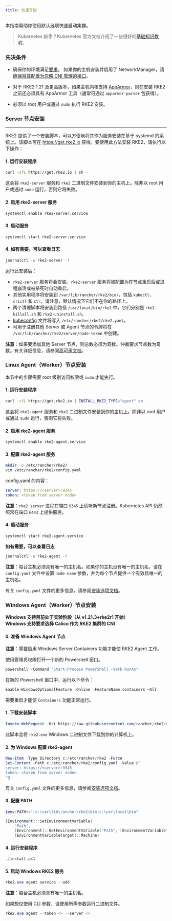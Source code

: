 ```yaml
---
title: 快速开始
---
```


本指南帮助你使用默认选项快速启动集群。

> Kubernetes 新手？Kubernetes 官方文档介绍了一些很好的[基础知识教程](https://kubernetes.io/docs/tutorials/kubernetes-basics/)。

### 先决条件

- 确保你的环境满足[要求](requirements.md)。
   如果你的主机安装并启用了 NetworkManager，请[确保将其配置为忽略 CNI 管理的接口](../known_issues.md#networkmanager)。

- 对于 RKE2 1.21 及更高版本，如果主机内核支持 [AppArmor](https://apparmor.net/)，则在安装 RKE2 之前还必须具有 AppArmor 工具（通常可通过 `apparmor-parser` 包获得）。

- 必须以 root 用户或通过 `sudo` 执行 RKE2 安装。

### Server 节点安装
--------------
RKE2 提供了一个安装脚本，可以方便地将其作为服务安装在基于 systemd 的系统上。该脚本可在 https://get.rke2.io 获得。要使用此方法安装 RKE2，请执行以下操作：

#### 1. 运行安装程序

```sh
curl -sfL https://get.rke2.io | sh -
```

这会将 `rke2-server` 服务和 `rke2` 二进制文件安装到你的主机上。除非以 root 用户或通过 `sudo` 运行，否则它将失败。

#### 2. 启用 rke2-server 服务

```sh
systemctl enable rke2-server.service
```

#### 3. 启动服务

```sh
systemctl start rke2-server.service
```

#### 4. 如有需要，可以查看日志

```sh
journalctl -u rke2-server -f
```

运行此安装后：

* `rke2-server` 服务将会安装。`rke2-server` 服务将被配置为在节点重启后或进程崩溃或被杀死时自动重启。
* 其他实用程序将安装到 `/var/lib/rancher/rke2/bin/`，包括 `kubectl`、`crictl` 和 `ctr`。请注意，默认情况下它们不在你的路径上。
* 两个清理脚本将安装到路径 `/usr/local/bin/rke2` 中，它们分别是 `rke2-killall.sh` 和 `rke2-uninstall.sh`。
* [kubeconfig](https://kubernetes.io/docs/concepts/configuration/organize-cluster-access-kubeconfig/) 文件将写入 `/etc/rancher/rke2/rke2.yaml`。
* 可用于注册其他 Server 或 Agent 节点的令牌将在 `/var/lib/rancher/rke2/server/node-token` 中创建。

**注意**：如果要添加其他 Server 节点，则总数必须为奇数。仲裁要求节点数为奇数。有关详细信息，请参阅[高可用文档](./ha.md)。

### Linux Agent（Worker）节点安装

本节中的步骤需要 root 级别访问权限或 `sudo` 才能执行。

#### 1. 运行安装程序

```sh
curl -sfL https://get.rke2.io | INSTALL_RKE2_TYPE="agent" sh -
```

这会将 `rke2-agent` 服务和 `rke2` 二进制文件安装到你的主机上。除非以 root 用户或通过 `sudo` 运行，否则它将失败。

#### 2. 启用 rke2-agent 服务

```sh
systemctl enable rke2-agent.service
```

#### 3. 配置 rke2-agent 服务

```sh
mkdir -p /etc/rancher/rke2/
vim /etc/rancher/rke2/config.yaml
```

config.yaml 的内容：

```yaml
server: https://<server>:9345
token: <token from server node>
```

**注意**：`rke2 server` 进程在端口 `9345` 上侦听新节点注册。Kubernetes API 仍然照常在端口 `6443` 上提供服务。

#### 4. 启动服务

```sh
systemctl start rke2-agent.service
```

**如有需要，可以查看日志**

```sh
journalctl -u rke2-agent -f
```

**注意**：每台主机必须具有唯一的主机名。如果你的主机没有唯一的主机名，请在 `config.yaml` 文件中设置 `node-name` 参数，并为每个节点提供一个有效且唯一的主机名。

有关 `config.yaml` 文件的更多信息，请参阅[安装选项文档](configuration.md#配置文件)。

### Windows Agent（Worker）节点安装
**Windows 支持目前处于实验阶段（从 v1.21.3+rke2r1 开始）**  
**Windows 支持要求选择 Calico 作为 RKE2 集群的 CNI**

#### 0. 准备 Windows Agent 节点
**注意**：需要启用 Windows Server Containers 功能才能使 RKE2 Agent 工作。

使用管理员权限打开一个新的 Powershell 窗口。
```powershell
powershell -Command "Start-Process PowerShell -Verb RunAs"
```

在新的 Powershell 窗口中，运行以下命令：
```powershell
Enable-WindowsOptionalFeature -Online -FeatureName containers –All
```
需要重启才能使 `Containers` 功能正常运行。

#### 1. 下载安装脚本
```powershell
Invoke-WebRequest -Uri https://raw.githubusercontent.com/rancher/rke2/master/install.ps1 -Outfile install.ps1
```
此脚本会将 `rke2.exe` Windows 二进制文件下载到你的计算机上。

#### 2. 为 Windows 配置 rke2-agent
```powershell
New-Item -Type Directory c:/etc/rancher/rke2 -Force
Set-Content -Path c:/etc/rancher/rke2/config.yaml -Value @"
server: https://<server>:9345
token: <token from server node>
"@
```

有关 `config.yaml` 文件的更多信息，请参阅[安装选项文档](configuration.md#配置文件)。


#### 3. 配置 PATH
```powershell
$env:PATH+=";c:\var\lib\rancher\rke2\bin;c:\usr\local\bin"

[Environment]::SetEnvironmentVariable(
    "Path",
    [Environment]::GetEnvironmentVariable("Path", [EnvironmentVariableTarget]::Machine) + ";c:\var\lib\rancher\rke2\bin;c:\usr\local\bin",
    [EnvironmentVariableTarget]::Machine)
```
#### 4. 运行安装程序
```powershell
./install.ps1
```

#### 5. 启动 Windows RKE2 服务
```powershell
rke2.exe agent service --add
```
**注意**：每台主机必须具有唯一的主机名。

如果想仅使用 CLI 参数，请使用所需参数运行二进制文件。

```powershell
rke2.exe agent --token <> --server <>
```
